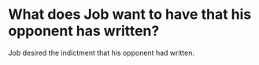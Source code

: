 # What does Job want to have that his opponent has written?

Job desired the indictment that his opponent had written.
